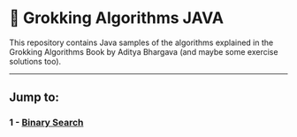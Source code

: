 # 🔰 Grokking Algorithms JAVA

This repository contains Java samples of the algorithms explained in the Grokking Algorithms Book by Aditya Bhargava (and maybe some exercise solutions too).

---

## Jump to:

### 1 - [Binary Search](src/BinarySearch.java)
